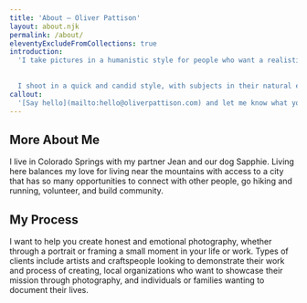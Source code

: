 ```yaml
---
title: 'About – Oliver Pattison'
layout: about.njk
permalink: /about/
eleventyExcludeFromCollections: true
introduction: 
  'I take pictures in a humanistic style for people who want a realistic document of their life or work.
  
  
  I shoot in a quick and candid style, with subjects in their natural environments. I tend to take mostly unposed pictures, but I can also collaborate with you to create a scene or story. I am a careful editor who can help shape a narrative for you and deliver consistent results in a distinctive style.'
callout: 
  '[Say hello](mailto:hello@oliverpattison.com) and let me know what you’re looking for.'
---
```



## More About Me

I live in Colorado Springs with my partner Jean and our dog Sapphie. Living here balances my love for living near the mountains with access to a city that has so many opportunities to connect with other people, go hiking and running, volunteer, and build community.

## My Process

I want to help you create honest and emotional photography, whether through a portrait or framing a small moment in your life or work. Types of clients include artists and craftspeople looking to demonstrate their work and process of creating, local organizations who want to showcase their mission through photography, and individuals or families wanting to document their lives.